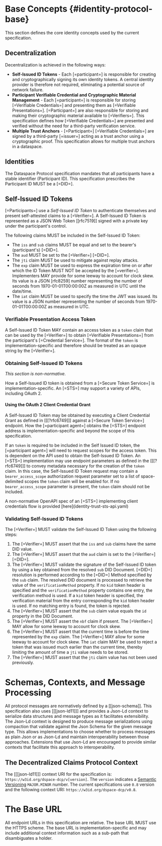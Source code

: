 # Base Concepts {#identity-protocol-base}

This section defines the core identity concepts used by the current specification.

## Decentralization

Decentralization is achieved in the following ways:

- **Self-Issued ID Tokens** - Each [=participant=] is responsible for creating and cryptographically signing its own
  identity tokens. A central identity provider is therefore not required, eliminating a potential source of network
  failure.
- **Participant Verifiable Credential and Cryptographic Material Management** - Each [=participant=] is responsible for
  storing [=Verifiable Credentials=] and presenting them as [=Verifiable Presentations=]. [=Participant=] are also
  responsible for storing and making their cryptographic material available to [=Verifiers=]. This specification defines
  how [=Verifiable Credentials=] are presented and verified without the need for a third-party verification service.
- **Multiple Trust Anchors** - [=Participant=] [=Verifiable Credentials=] are signed by a third-party [=issuer=] acting
  as a trust anchor using a cryptographic proof. This specification allows for multiple trust anchors in a dataspace.

## Identities

The Dataspace Protocol specification mandates that all participants have a stable identifier (Participant ID). This
specification prescribes the Participant ID MUST be a [=DID=].

## Self-Issued ID Tokens

[=Participants=] use a <dfn>Self-Issued ID Token</dfn> to authenticate themselves and present self-attested claims to a
[=Verifier=]. A Self-Issued ID Token is represented as a JSON Web Token [[rfc7519]] signed with a private key under the
participant's control.

The following claims MUST be included in the Self-Issued ID Token:

- The `iss` and `sub` claims MUST be equal and set to the bearer's (participant's) [=DID=].
- The `aud` MUST be set to the [=Verifier=] [=DID=].
- The `jti` claim MUST be used to mitigate against replay attacks.
- The `exp` claim MUST be used to express the expiration time on or after which the ID Token MUST NOT be accepted by the
  [=verifier=]. Implementers MAY provide for some leeway to account for clock skew. Its value is a JSON [rfc8259] number
  representing the number of seconds from 1970-01-01T00:00:00Z as measured in UTC until the date/time.
- The `iat` claim MUST be used to specify the time the JWT was issued. Its value is a JSON number representing the
  number of seconds from 1970-01-01T00:00:00Z as measured in UTC.

### Verifiable Presentation Access Token

A Self-Issued ID Token MAY contain an access token as a `token` claim that can be used by the [=Verifier=] to
obtain [=Verifiable Presentations=] from the participant's [=Credential Service=]. The format of the `token` is
implementation-specific and therefore should be treated as an opaque string by the [=Verifier=].

### Obtaining Self-Issued ID Tokens

_This section is non-normative._

How a Self-Issued ID token is obtained from a [=Secure Token Service=] is implementation-specific. An [=STS=] may
support a
variety of APIs, including OAuth 2.

#### Using the OAuth 2 Client Credential Grant

A Self-Issued ID Token may be obtained by executing a Client Credential Grant as defined in [[[?rfc6749]]]
against a [=Secure Token Service=] endpoint. How the [=participant agent=] obtains the [=STS=] endpoint address is
implementation-specific and beyond the scope of this specification.

If an `token` is required to be included in the Self Issued ID token, the [=participant agent=] will need to request
scopes for the access token. This is dependent on the API used to obtain the Self-Issued ID Token. An [=STS=]
implementation may use endpoint parameters as defined in the [[[?rfc6749]]] to convey metadata necessary for the
creation of the `token` claim. In this case, the Self-Issued ID Token request may contain a `bearer_access_scope`
authorization request parameter set to a list of space-delimited scopes the `token` claim will be enabled for. If no
`bearer_access_scope` parameter is present, the `token` claim should not be included.

<aside class="note">
A non-normative OpenAPI spec of an [=STS=] implementing client credentials flow is provided [here](identity-trust-sts-api.yaml)
</aside>

### Validating Self-Issued ID Tokens

The [=Verifier=] MUST validate the Self-Issued ID Token using the following steps:

1. The [=Verifier=] MUST assert that the `iss` and `sub` claims have the same DID value.
2. The [=Verifier=] MUST assert that the `aud` claim is set to the [=Verifier=] [=DID=].
3. The [=Verifier=] MUST validate the signature of the Self-Issued ID token by using a key obtained from the resolved
   `sub` DID Document. [=DID=] resolution is performed according to the [=DID=] Method specified by the `sub` claim. The
   resolved DID document is processed to retrieve the value of the `verificationMethod` property. If no `kid` token
   header is specified and the `verificationMethod` property contains one entry, the verification method is used. If a
   `kid` token header is specified, the verification material from the entry corresponding the `kid` token header is
   used. If no matching entry is found, the token is rejected.
4. The [=Verifier=] MUST assert that the `sub` claim value equals the `id` property in the DID Document.
5. The [=Verifier=] MUST assert the `nbf` claim if present. The [=Verifier=] MAY allow for some leeway to account for
   clock skew.
5. The [=Verifier=] MUST assert that the current time is before the time represented by the `exp` claim.
   The [=Verifier=] MAY allow for some leeway to account for clock skew. The `iat` claim MAY be used to reject a token
   that was issued much earlier than the current time, thereby limiting the amount of time a `jti` value needs to be
   stored.
6. The [=Verifier=] MUST assert that the `jti` claim value has not been used previously.

# Schemas, Contexts, and Message Processing

All protocol messages are normatively defined by a [[json-schema]]. This specification also uses [[[json-ld11]]] and
provides a Json-Ld context to serialize data structures and message types as it facilitates extensibility. The Json-Ld
context is designed to produce message serializations using compaction that validate against the Json Schema for the
given message type. This allows implementations to choose whether to process messages as plain Json or as Json-Ld and
maintain interoperability between those approaches. Extensions that use Json-Ld are encouraged to provide similar
contexts that facilitate this approach to interoperability.

## The Decentralized Claims Protocol Context

The [[[json-ld11]]] context URI for the specification is: `https://w3id.org/dspace-dcp/v[version]`. The `version`
indicates a [Semantic Versioning](https://semver.org/) `MAJOR.MINOR` number. The current specifications use `0.8`
version and the following context URI: `https://w3id.org/dspace-dcp/v0.8`.

# The Base URL

All endpoint URLs in this specification are relative. The base URL MUST use the HTTPS scheme. The base URL is
implementation-specific and may include additional context information such as a sub-path that disambiguates a holder.

